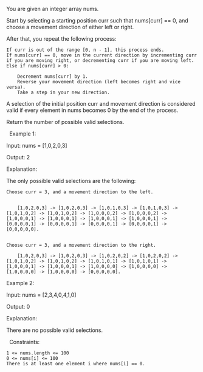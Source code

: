 You are given an integer array nums.

Start by selecting a starting position curr such that nums[curr] == 0, and choose a movement direction of either left or right.

After that, you repeat the following process:


	If curr is out of the range [0, n - 1], this process ends.
	If nums[curr] == 0, move in the current direction by incrementing curr if you are moving right, or decrementing curr if you are moving left.
	Else if nums[curr] > 0:
	
		Decrement nums[curr] by 1.
		Reverse your movement direction (left becomes right and vice versa).
		Take a step in your new direction.
	
	


A selection of the initial position curr and movement direction is considered valid if every element in nums becomes 0 by the end of the process.

Return the number of possible valid selections.

 
Example 1:


Input: nums = [1,0,2,0,3]

Output: 2

Explanation:

The only possible valid selections are the following:


	Choose curr = 3, and a movement direction to the left.

	
		[1,0,2,0,3] -> [1,0,2,0,3] -> [1,0,1,0,3] -> [1,0,1,0,3] -> [1,0,1,0,2] -> [1,0,1,0,2] -> [1,0,0,0,2] -> [1,0,0,0,2] -> [1,0,0,0,1] -> [1,0,0,0,1] -> [1,0,0,0,1] -> [1,0,0,0,1] -> [0,0,0,0,1] -> [0,0,0,0,1] -> [0,0,0,0,1] -> [0,0,0,0,1] -> [0,0,0,0,0].
	
	
	Choose curr = 3, and a movement direction to the right.
	
		[1,0,2,0,3] -> [1,0,2,0,3] -> [1,0,2,0,2] -> [1,0,2,0,2] -> [1,0,1,0,2] -> [1,0,1,0,2] -> [1,0,1,0,1] -> [1,0,1,0,1] -> [1,0,0,0,1] -> [1,0,0,0,1] -> [1,0,0,0,0] -> [1,0,0,0,0] -> [1,0,0,0,0] -> [1,0,0,0,0] -> [0,0,0,0,0].
	
	



Example 2:


Input: nums = [2,3,4,0,4,1,0]

Output: 0

Explanation:

There are no possible valid selections.


 
Constraints:


	1 <= nums.length <= 100
	0 <= nums[i] <= 100
	There is at least one element i where nums[i] == 0.

